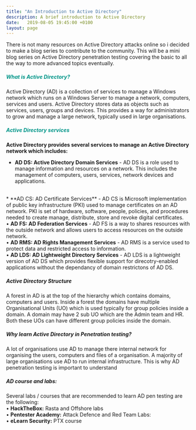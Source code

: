 ```yaml
---
title: "An Introduction to Active Directory"
description: A brief introduction to Active Directory
date:   2019-08-05 19:45:00 +0100
layout: page
---
```

There is not many resources on Active Directory attacks online so i decided to make a blog series to contribute to the community. This will be a mini blog series on Active Directory penetration testing covering the basic to all the way to more advanced topics eventually.

##### **<span style="color:#009588">What is Active Directory?</span>**

Active Directory (AD) is a collection of services to manage a Windows network which runs on a Windows Server to manage a network, computers, services
and users. Active Directory stores data as objects such as services, users, groups and devices. This provides a way for administrators to grow and manage a large
network, typically used in large organisations.
<br>

##### **<span style="color:#009588">Active Directory services</span>**
**Active Directory provides several services to manage an Active Directory network which includes:**
* **AD DS: Active Directory Domain Services** - AD DS is a role used to manage information and resources on a network. This
includes the management of computers, users, services, network devices and applications.
<br>
* **AD CS: AD Certificate Services** - AD CS is Microsoft implementation of public key infrastructure (PKI) used to manage certificates
on an AD network. PKI is set of hardware, software, people, policies, and procedures needed to create manage, distribute, store and
revoke digital certificates.
<br>
• <b>AD FS: AD Federation Services</b> - AD FS is a way to shares resources with the outside network and allows users to
access resources on the outside network.
<br>
• <b>AD RMS: AD Rights Management Services</b> - AD RMS is a service used to protect data and restricted access to information.
<br>
• <b>AD LDS: AD Lightweight Directory Services</b> - AD LDS is a lightweight version of AD DS which provides flexible support for direcotry-enabled applications without the dependancy of domain restrictons of AD DS.
<br>
<h5>Active Directory Structure</H5>
A forest in AD is at the top of the hierarchy which contains domains, computers and users. Inside a forest the domains have
multiple Organisational Units (UO) which is used typically for group policies inside a domain. A domain may have 2 sub UO which are
the Admin team and HR. Both these UOs can have different group policies inside the domain.
<br>
<h5>Why learn Active Directory in Penetration testing?</h5>
A lot of organisations use AD to manage there internal network for organising the users, computers and files of a organisation. A majority
of large organisations use AD to run internal infrastructure. This is why AD penetration testing is important to understand
<br>
<h5>AD course and labs:</h5>
Several labs / courses that are recommended to learn AD pen testing are the following:<br>
• <b>HackTheBox:</b> Rasta and Offshore labs<br>
• <b>Pentester Academy:</b> Attack Defence and Red Team Labs:<br>
• <b>eLearn Security:</b> PTX course<br>
